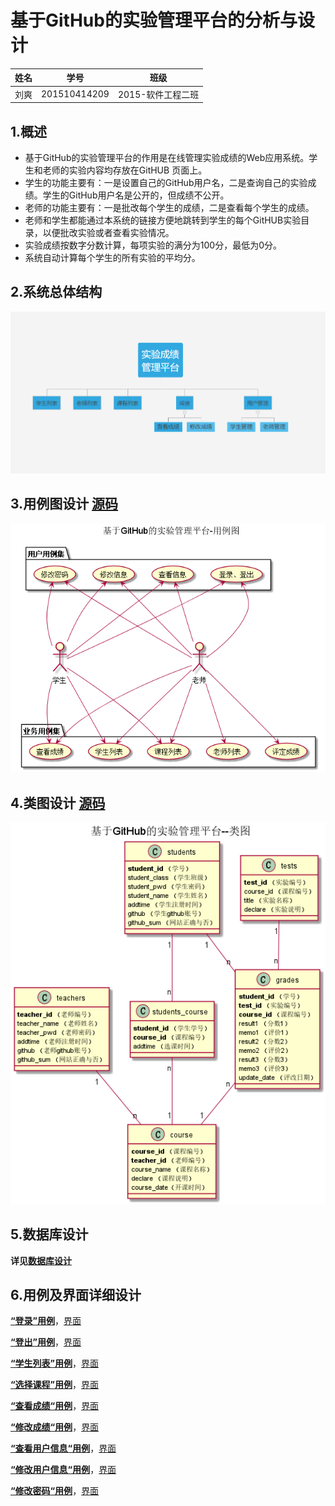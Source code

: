 #  基于GitHub的实验管理平台的分析与设计

| 姓名 |     学号     |       班级        |
| :--: | :----------: | :---------------: |
| 刘爽 | 201510414209 | 2015-软件工程二班 |

##  1.概述

- 基于GitHub的实验管理平台的作用是在线管理实验成绩的Web应用系统。学生和老师的实验内容均存放在GitHUB 页面上。
- 学生的功能主要有：一是设置自己的GitHub用户名，二是查询自己的实验成绩。学生的GitHub用户名是公开的，但成绩不公开。
- 老师的功能主要有：一是批改每个学生的成绩，二是查看每个学生的成绩。
- 老师和学生都能通过本系统的链接方便地跳转到学生的每个GitHUB实验目录，以便批改实验或者查看实验情况。
- 实验成绩按数字分数计算，每项实验的满分为100分，最低为0分。
- 系统自动计算每个学生的所有实验的平均分。

## 2.系统总体结构

![](images/系统总体结构.png)

## 3.用例图设计   [源码](src/usercase.puml)

![](images/用例图.png)

## 4.类图设计  [源码](src/class.puml) 

![](images/类图.png)



## 5.数据库设计

**详见[数据库设计](数据库设计.md)**

## 6.用例及界面详细设计

[**“登录”用例**](./用例/登录.md)，[界面](https://sh5-ang-liu.github.io/is_analysis/test6/ui/登录.html)

[**“登出”用例**](./用例/登出.md)，[界面](https://sh5-ang-liu.github.io/is_analysis/test6/ui/首页.html)

[**“学生列表”用例**](./用例/学生列表.md)，[界面](https://sh5-ang-liu.github.io/is_analysis/test6/ui/学生表.html)

[**“选择课程”用例**](./用例/选择课程.md)，[界面](https://sh5-ang-liu.github.io/is_analysis/test6/ui/选课.html)

[**“查看成绩“用例**](./用例/查看成绩.md)，[界面](https://sh5-ang-liu.github.io/is_analysis/test6/ui/查看成绩.html)

[**“修改成绩“用例**](./用例/修改成绩.md)，[界面](https://sh5-ang-liu.github.io/is_analysis/test6/ui/修改成绩.html)

[**“查看用户信息“用例**](./用例/查看用户信息.md)，[界面](https://sh5-ang-liu.github.io/is_analysis/test6/ui/查看用户信息.html)

[**“修改用户信息“用例**](./用例/修改用户信息.md)，[界面](https://sh5-ang-liu.github.io/is_analysis/test6/ui/修改用户信息.html)

[**“修改密码“用例**](./用例/修改密码.md)，[界面](https://sh5-ang-liu.github.io/is_analysis/test6/ui/修改密码.html)

